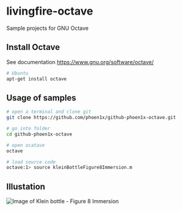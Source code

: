 #  livingfire-octave

Sample projects for GNU Octave

## Install Octave

See documentation https://www.gnu.org/software/octave/

``` bash
# Ubuntu
apt-get install octave
```

## Usage of samples

``` bash
# open a terminal and clone git
git clone https://github.com/phoen1x/github-phoen1x-octave.git

# go into folder
cd github-phoen1x-octave

# open ocatave
octave

# load source code
octave:1> source kleinBottleFigure8Immersion.m
```

## Illustation

![Image of Klein bottle - Figure 8 Immersion](../master/kleinBottleFigure8Immersion.png?raw=true)
